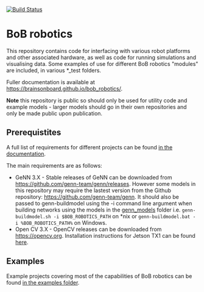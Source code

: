 [![Build Status](https://gen-ci.inf.sussex.ac.uk/buildStatus/icon?job=BoB%20robotics/bob_robotics/jenkins/master)](https://gen-ci.inf.sussex.ac.uk/job/BoB%20robotics/bob_robotics/jenkins/master)
# BoB robotics
This repository contains code for interfacing with various robot platforms and other associated hardware, as well as code for running simulations and visualising data. Some examples of use for different BoB robotics "modules" are included, in various \*\_test folders.

Fuller documentation is available at https://brainsonboard.github.io/bob_robotics/.

**Note** this repository is public so should only be used for utility code and example models - larger models should go in their own repositories and only be made public upon publication.

## Prerequistites
A full list of requirements for different projects can be found [in the documentation](https://github.com/BrainsOnBoard/bob_robotics/documentation/requirements.md).

The main requirements are as follows:
* GeNN 3.X - Stable releases of GeNN can be downloaded from https://github.com/genn-team/genn/releases. However some models in this repository may require the lastest version from the Github repository: https://github.com/genn-team/genn. It should also be passed to genn-buildmodel using the -i command line argument when building networks using the models in the [genn\_models](genn_models) folder i.e. ``genn-buildmodel.sh -i $BOB_ROBOTICS_PATH`` on \*nix or ``genn-buildmodel.bat -i %BOB_ROBOTICS_PATH%`` on Windows.
* Open CV 3.X - OpenCV releases can be downloaded from https://opencv.org. Installation instructions for Jetson TX1 can be found [here](https://devtalk.nvidia.com/default/topic/965134/opencv-3-1-compilation-on-tx1-lets-collect-the-quot-definitive-quot-cmake-settings-).

## Examples
Example projects covering most of the capabilities of BoB robotics can be found [in the examples folder](examples).
